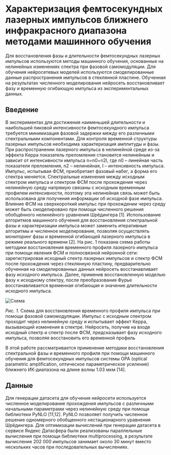 # Характеризация фемтосекундных лазерных импульсов ближнего инфракрасного диапазона методами машинного обучения
Для восстановления фазы и длительности фемтосекундных лазерных импульсов используются методы машинного обучения, основанные на нелинейных изменениях спектра при фазовой самомодуляции. Для обучения нейросетевых моделей используются смоделированные данные распространения импульсов в стеклянной пластине. Обученная на результатах численного моделирования нейросеть восстановливает фазу и временную огибающую импульса из экспериментальных данных.

## Введение

В экспериментах для достижения наименьшей длительности и наибольшей пиковой интенсивности фемтосекундного импульса требуется минимизация фазовой задержки между его различными спектральными компонентами. Для контроля временной структуры лазерных импульсов необходима характеризация амплитуды и фазы. При распространении лазерного импульса в нелинейной среде из-за эффекта Керра показатель преломления становится нелинейным и зависит от интенсивности импульса n=n0+n2I, где n0 – линейная часть показателя преломления, n2 – нелинейная, I – интенсивность импульса. Импульс, испытывая ФСМ, приобретает фазовый набег, а форма его спектра меняется. Спектральные изменения между исходным спектром импульса и спектром ФСМ после прохождения через нелинейную среду напрямую связаны с исходным временным профилем интенсивности, поэтому эта нелинейная связь может быть использована для получения информации об исходной фазе импульса. Влияние ФСМ на сверхкороткий импульс при прохождении через среду может быть смоделировано при помощи численного решения обобщённого нелинейного уравнения Шрёдингера [1]. 
Использование алгоритмов машинного обучения для восстановления спектральной фазы и характеризации импульса может заменить итеративные алгоритмы и численное моделирование, позволяя осуществлять мониторинг фазы и временной огибающей лазерного импульса в режиме реального времени [2]. На рис. 1 показана схема работы методики восстановления временного профиля лазерного импульса при помощи явления ФСМ и полносвязной нейронной сети: зарегистрировав исходный спектр лазерных импульсов и спектр ФСМ после прохождения через стеклянную пластину, предварительно обученная на смоделированных данных нейросеть восстанавливает фазу исходного импульса. Далее, применив восстановленную моделью фазу к исходному спектру, после преобразования Фурье восстанавливается временная огибающая и значение длительности исходного импульса.


![Схема](https://s93klg.storage.yandex.net/rdisk/3216849c12be1faca8abb6939335bc78b07f5071824dc14950dfd62eba1574ac/6744adbd/fKqInKw3d7bLFOeFnMGnhJ4O4-IsEsHy-O5CT_dZYFlX5rfpGlOTm96zleuLbE7cu2Mv67avdnkGMnO4Ifm7phbJBwPT8FHVko_MDshyWNar8npumZHI4midPdWhecNq?uid=1130000056333972&filename=RNF_NN.png&disposition=inline&hash=&limit=0&content_type=image%2Fpng&owner_uid=1130000056333972&fsize=138465&hid=0541b6773bfb5273554de5749e9f0c66&media_type=image&tknv=v2&etag=6d9faa1ec5b5e8f1d4535314c72966cc&ts=627bfb4092940&s=515b1b2528ef6870399fbeaaff7bd328f6f1989f867d0ade4b7fe231b14a36d3&pb=U2FsdGVkX1-4WuVWeNh4_AJfrKN9g8SiDx_fy_IzHvjsI5IG12i5UgQiN9E4m2yw5va9SaFh3nXXLpuGgClwFiIiFQP7sdEjJtO2UNKnZkCWkoz3puUDQhwRpBtGAHj0)

*Рис. 1.* Схема для восстановления временного профиля импульса при помощи фазовой самомодуляции. Импульс с исходным спектром проходит через нелинейную среду и испытывает эффект Керра, вызывающий изменения в спектре. Нейросеть, получив на входе исходный спектр и спектр после ФСМ, предсказывает фазу исходного импульса, позволяя восстановить его временной профиль

В этой работе рассматривается применение методики восстановления спектральной фазы и временного профиля при помощи машинного обучения для фемтосекундных импульсов системы OPA (optical parametric amplification, оптическое параметрическое усиление) ближнего ИК-диапазона на длине волны 1.03 мкм [14]. 

## Данные

Для генерации датасета для обучения нейросети используется численное моделирование прохождения импульсов с различными начальными параметрами через нелинейную среду при помощи библиотеки PyNLO [11,12]. PyNLO позволяет получить численное решение одномерного обобщенного нестационарного уравнения Шрёдингера. Для оптимизации вычислений при генерации датасета в сервисе Яндекс Датасфера были реализованы параллельные вычисления при помощи библиотеки multiprocessing, в результате вычисление 202 000 импульсов занимает около 30 минут вместо нескольких часов при последовательных вычислениях.



